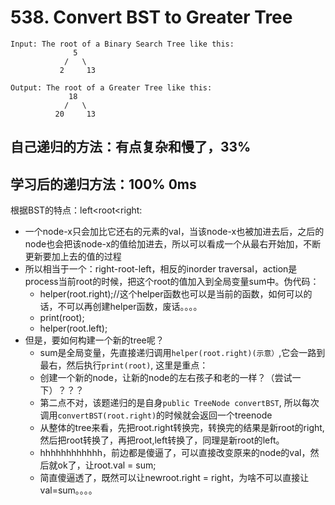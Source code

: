 # 538. Convert BST to Greater Tree
```
Input: The root of a Binary Search Tree like this:
              5
            /   \
           2     13

Output: The root of a Greater Tree like this:
             18
            /   \
          20     13
 ```

## 自己递归的方法：有点复杂和慢了，33%



## 学习后的递归方法：100% 0ms

根据BST的特点：left<root<right:
* 一个node-x只会加比它还右的元素的val，当该node-x也被加进去后，之后的node也会把该node-x的值给加进去，所以可以看成一个从最右开始加，不断更新要加上去的值的过程
* 所以相当于一个：right-root-left，相反的inorder traversal，action是process当前root的时候，把这个root的值加入到全局变量sum中。伪代码：
   * helper(root.right);//这个helper函数也可以是当前的函数，如何可以的话，不可以再创建helper函数，废话。。。。
   * print(root);
   * helper(root.left);
* 但是，要如何构建一个新的tree呢？
   * sum是全局变量，先直接递归调用```helper(root.right)(示意）```,它会一路到最右，然后执行```print(root)```, 这里是重点：
   * 创建一个新的node，让新的node的左右孩子和老的一样？（尝试一下）？？？
   * 第二点不对，该题递归的是自身```public TreeNode convertBST```, 所以每次调用```convertBST(root.right)```的时候就会返回一个treenode
   * 从整体的tree来看，先把root.right转换完，转换完的结果是新root的right, 然后把root转换了，再把root,left转换了，同理是新root的left。
   * hhhhhhhhhhhh，前边都是傻逼了，可以直接改变原来的node的val，然后就ok了，让root.val = sum;
   * 简直傻逼透了，既然可以让newroot.right = right，为啥不可以直接让val=sum。。。。
